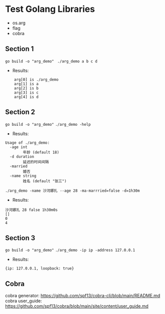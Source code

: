 # Test Golang Libraries
- os.arg
- flag
- cobra

## Section 1 
``` go build -o "arg_demo"  ```
``` ./arg_demo a b c d ```

- Results:
 
``` 
    arg[0] is ./arg_demo 
    arg[1] is a 
    arg[2] is b 
    arg[3] is c 
    arg[4] is d 

```

## Section 2

``` go build -o "arg_demo" ```
``` ./arg_demo -help ```

- Results: 

``` 
Usage of ./arg_demo:
  -age int
        年龄 (default 18)
  -d duration
        延迟的时间间隔
  -married
        婚否
  -name string
        姓名 (default "张三")

```

``` ./arg_demo -name 沙河娜扎 --age 28 -ma-marrried=false -d=1h30m ```

- Results:
``` 
沙河娜扎 28 false 1h30m0s
[]
0
4

```

## Section 3

``` go build -o "arg_demo" ```
``` ./arg_demo -ip ip -address 127.0.0.1  ```

- Results: 
``` 
{ip: 127.0.0.1, loopback: true}

```

## Cobra

cobra generator: https://github.com/spf13/cobra-cli/blob/main/README.md
cobra user_guide: https://github.com/spf13/cobra/blob/main/site/content/user_guide.md
